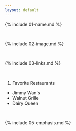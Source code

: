 ```yaml
---
layout: default
---
```


{% include 01-name.md %}

<br>

{% include 02-image.md %}

<br>

{% include 03-links.md %}

<br>

1. Favorite Restaurants
  - Jimmy Wan's
  - Walnut Grille
  - Dairy Queen

<br>

{% include 05-emphasis.md %}
